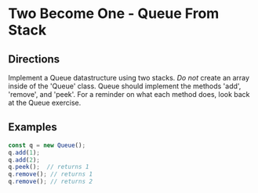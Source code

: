 # Two Become One - Queue From Stack

## Directions

Implement a Queue datastructure using two stacks. *Do not* create an array inside of the 'Queue' class. Queue should implement the methods 'add', 'remove', and 'peek'. For a reminder on what each method does, look back at the Queue exercise. 

## Examples

```javascript
const q = new Queue();
q.add(1);
q.add(2);
q.peek();  // returns 1
q.remove(); // returns 1
q.remove(); // returns 2
```
